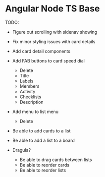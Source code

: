Angular Node TS Base
====================

TODO:
- Figure out scrolling with sidenav showing
- Fix minor styling issues with card details
- Add card detail components
- Add FAB buttons to card speed dial
  - Delete
  - Title
  - Labels
  - Members
  - Activity
  - Checklists
  - Description

- Add menu to list menu
  - Delete
- Be able to add cards to a list
- Be able to add a list to a board
- Dragula?
  - Be able to drag cards between lists
  - Be able to reorder cards
  - Be able to reorder lists
